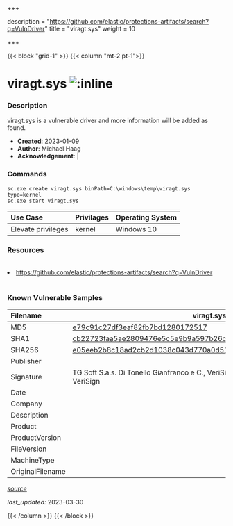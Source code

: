 +++

description = "https://github.com/elastic/protections-artifacts/search?q=VulnDriver"
title = "viragt.sys"
weight = 10

+++


{{< block "grid-1" >}}
{{< column "mt-2 pt-1">}}


# viragt.sys ![:inline](/images/twitter_verified.png) 


### Description

viragt.sys is a vulnerable driver and more information will be added as found.

- **Created**: 2023-01-09
- **Author**: Michael Haag
- **Acknowledgement**:  | [](https://twitter.com/)

### Commands

```
sc.exe create viragt.sys binPath=C:\windows\temp\viragt.sys type=kernel
sc.exe start viragt.sys
```

| Use Case | Privilages | Operating System | 
|:---- | ---- | ---- |
| Elevate privileges | kernel | Windows 10 |

### Resources
<br>
<li><a href=" https://github.com/elastic/protections-artifacts/search?q=VulnDriver"> https://github.com/elastic/protections-artifacts/search?q=VulnDriver</a></li>
<br>

### Known Vulnerable Samples

| Filename | viragt.sys |
|:---- | ---- | 
| MD5 | <a href="https://www.virustotal.com/gui/file/e79c91c27df3eaf82fb7bd1280172517">e79c91c27df3eaf82fb7bd1280172517</a> |
| SHA1 | <a href="https://www.virustotal.com/gui/file/cb22723faa5ae2809476e5c5e9b9a597b26cab9b">cb22723faa5ae2809476e5c5e9b9a597b26cab9b</a> |
| SHA256 | <a href="https://www.virustotal.com/gui/file/e05eeb2b8c18ad2cb2d1038c043d770a0d51b96b748bc34be3e7fc6f3790ce53">e05eeb2b8c18ad2cb2d1038c043d770a0d51b96b748bc34be3e7fc6f3790ce53</a> |
| Publisher |  |
| Signature | TG Soft S.a.s. Di Tonello Gianfranco e C., VeriSign Class 3 Code Signing 2010 CA, VeriSign   |
| Date |  |
| Company |  |
| Description |  |
| Product |  |
| ProductVersion |  |
| FileVersion |  |
| MachineType |  |
| OriginalFilename |  |



[*source*](https://github.com/magicsword-io/LOLDrivers/tree/main/yaml/viragt.sys.yml)

*last_updated:* 2023-03-30








{{< /column >}}
{{< /block >}}
